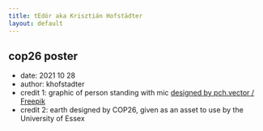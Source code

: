 ```yaml
---
title: tEdör aka Krisztián Hofstädter
layout: default
---
```


## cop26 poster
- date: 2021 10 28
- author: khofstadter
- credit 1: graphic of person standing with mic <a href="http://www.freepik.com">designed by pch.vector / Freepik</a>
- credit 2: earth designed by COP26, given as an asset to use by the University of Essex
